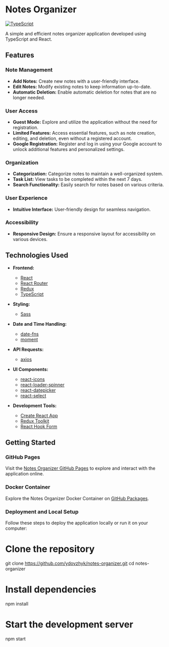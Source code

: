 # Notes Organizer

[![TypeScript](https://badges.frapsoft.com/typescript/code/typescript.png?v=101)](https://www.typescriptlang.org/)

A simple and efficient notes organizer application developed using TypeScript
and React.

## Features

### Note Management

- **Add Notes:** Create new notes with a user-friendly interface.
- **Edit Notes:** Modify existing notes to keep information up-to-date.
- **Automatic Deletion:** Enable automatic deletion for notes that are no longer
  needed.

### User Access

- **Guest Mode:** Explore and utilize the application without the need for
  registration.
- **Limited Features:** Access essential features, such as note creation,
  editing, and deletion, even without a registered account.
- **Google Registration:** Register and log in using your Google account to
  unlock additional features and personalized settings.

### Organization

- **Categorization:** Categorize notes to maintain a well-organized system.
- **Task List:** View tasks to be completed within the next 7 days.
- **Search Functionality:** Easily search for notes based on various criteria.

### User Experience

- **Intuitive Interface:** User-friendly design for seamless navigation.

### Accessibility

- **Responsive Design:** Ensure a responsive layout for accessibility on various
  devices.

## Technologies Used

- **Frontend:**

  - [React](https://reactjs.org/)
  - [React Router](https://reactrouter.com/)
  - [Redux](https://redux.js.org/)
  - [TypeScript](https://www.typescriptlang.org/)

- **Styling:**

  - [Sass](https://sass-lang.com/)

- **Date and Time Handling:**

  - [date-fns](https://date-fns.org/)
  - [moment](https://momentjs.com/)

- **API Requests:**

  - [axios](https://axios-http.com/)

- **UI Components:**

  - [react-icons](https://react-icons.github.io/react-icons/)
  - [react-loader-spinner](https://www.npmjs.com/package/react-loader-spinner)
  - [react-datepicker](https://reactdatepicker.com/)
  - [react-select](https://react-select.com/)

- **Development Tools:**
  - [Create React App](https://create-react-app.dev/)
  - [Redux Toolkit](https://redux-toolkit.js.org/)
  - [React Hook Form](https://react-hook-form.com/)

## Getting Started

### GitHub Pages

Visit the
[Notes Organizer GitHub Pages](https://ydovzhyk.github.io/notes-organizer/) to
explore and interact with the application online.

### Docker Container

Explore the Notes Organizer Docker Container on
[GitHub Packages](https://github.com/users/ydovzhyk/packages/container/package/notes-organizer).

### Deployment and Local Setup

Follow these steps to deploy the application locally or run it on your computer:

# Clone the repository

git clone https://github.com/ydovzhyk/notes-organizer.git cd notes-organizer

# Install dependencies

npm install

# Start the development server

npm start
